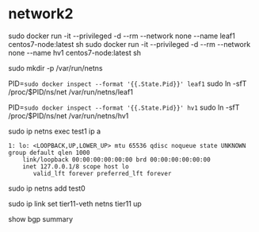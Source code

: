 # network2

sudo docker run -it --privileged -d --rm --network none --name leaf1 centos7-node:latest sh
sudo docker run -it --privileged -d --rm --network none --name hv1 centos7-node:latest sh

sudo mkdir -p /var/run/netns

PID=`sudo docker inspect --format '{{.State.Pid}}' leaf1`
sudo ln -sfT /proc/$PID/ns/net /var/run/netns/leaf1

PID=`sudo docker inspect --format '{{.State.Pid}}' hv1`
sudo ln -sfT /proc/$PID/ns/net /var/run/netns/hv1

sudo ip netns exec test1 ip a

```
1: lo: <LOOPBACK,UP,LOWER_UP> mtu 65536 qdisc noqueue state UNKNOWN group default qlen 1000
    link/loopback 00:00:00:00:00:00 brd 00:00:00:00:00:00
    inet 127.0.0.1/8 scope host lo
       valid_lft forever preferred_lft forever
```

sudo ip netns add test0

sudo ip link set tier11-veth netns tier11 up

show bgp summary
